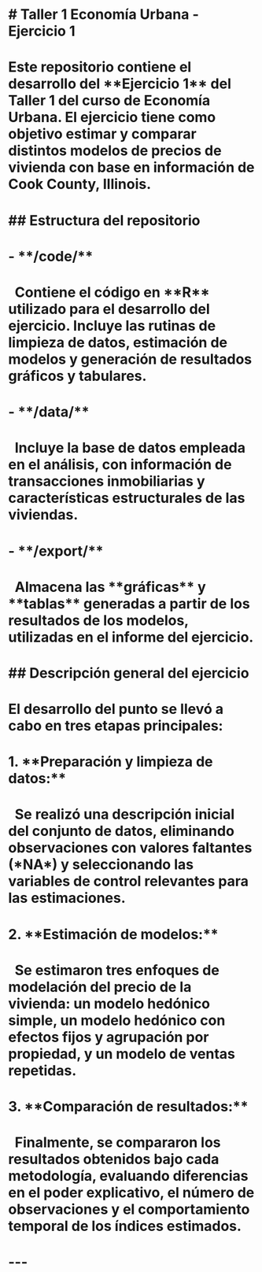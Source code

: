 # \# Taller 1 Economía Urbana - Ejercicio 1

# 

# Este repositorio contiene el desarrollo del \*\*Ejercicio 1\*\* del Taller 1 del curso de Economía Urbana. El ejercicio tiene como objetivo estimar y comparar distintos modelos de precios de vivienda con base en información de Cook County, Illinois.

# 

# \## Estructura del repositorio

# 

# \- \*\*/code/\*\*  

# &nbsp; Contiene el código en \*\*R\*\* utilizado para el desarrollo del ejercicio. Incluye las rutinas de limpieza de datos, estimación de modelos y generación de resultados gráficos y tabulares.

# 

# \- \*\*/data/\*\*  

# &nbsp; Incluye la base de datos empleada en el análisis, con información de transacciones inmobiliarias y características estructurales de las viviendas.

# 

# \- \*\*/export/\*\*  

# &nbsp; Almacena las \*\*gráficas\*\* y \*\*tablas\*\* generadas a partir de los resultados de los modelos, utilizadas en el informe del ejercicio.

# 

# \## Descripción general del ejercicio

# 

# El desarrollo del punto se llevó a cabo en tres etapas principales:

# 

# 1\. \*\*Preparación y limpieza de datos:\*\*  

# &nbsp;  Se realizó una descripción inicial del conjunto de datos, eliminando observaciones con valores faltantes (\*NA\*) y seleccionando las variables de control relevantes para las estimaciones.

# 

# 2\. \*\*Estimación de modelos:\*\*  

# &nbsp;  Se estimaron tres enfoques de modelación del precio de la vivienda: un modelo hedónico simple, un modelo hedónico con efectos fijos y agrupación por propiedad, y un modelo de ventas repetidas.

# 

# 3\. \*\*Comparación de resultados:\*\*  

# &nbsp;  Finalmente, se compararon los resultados obtenidos bajo cada metodología, evaluando diferencias en el poder explicativo, el número de observaciones y el comportamiento temporal de los índices estimados.

# 

# ---

